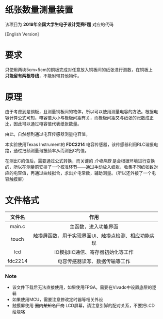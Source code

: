 # 纸张数量测量装置

该项目为 **2019年全国大学生电子设计竞赛F题** 对应的代码

[English Version]

# 要求
只使用两块5cm×5cm的铜板完成对任意放入铜板间的纸张进行测数，在铜板上 **只能留有两根导线**，不能附带其他物件。

# 原理
由于考虑到是铜板，且测量铜板间的物体，所以可以使用测量电容的方法。根据电容计算公式可知，电容值大小与极板间距有关，而极板间距又与纸张的张数成正比，因此可以通过电容值代表纸张数量。

由此，自然想到通过电容传感器测量电容值。

本实验使用Texas Instrument的 **FDC2214** 电容传感器，该传感器利用RLC谐振电路，通过扫频测量谐振频率从而测出C的值。

在测出C的值后，需要通过公式转换，而关键的 *介电常数* 是会根据环境进行变换的，所以在测量前安排了一个校准环节——通过手动放入纸张，收集不同纸张数对应的电容值，再通过曲线拟合，求出介电常数，辅助测量。（所以还外接了一个电容触摸屏）

# 文件格式

文件名   |  作用
:----:|:------:
main.c | 主函数，进入功能界面
touch  | 触摸屏函数，用于实现界面UI、触摸点检测、相应功能实现
lcd    | IO模拟IIC通信、寄存器初始化等工作
fdc2214| 电容传感器读写、数据传输等工作

### Note
* 该文件下载后无法直接使用，如果使用FPGA，需要在Vivado中设置底层的逻辑
* 如果使用MCU，需要注意修改定时器等相关外设
* 触摸屏使用 ~~国内某知名厂商~~ LCD屏幕，请注意引脚的配对关系，不要把LCD给烧咯
